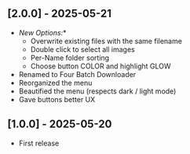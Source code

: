 ## [2.0.0] - 2025-05-21
- *New Options:**
  - Overwrite existing files with the same filename
  - Double click to select all images
  - Per-Name folder sorting
  - Choose button COLOR and highlight GLOW
- Renamed to Four Batch Downloader
- Reorganized the menu
- Beautified the menu (respects dark / light mode)
- Gave buttons better UX

## [1.0.0] - 2025-05-20
- First release